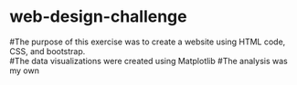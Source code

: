 # web-design-challenge
#The purpose of this exercise was to create a website using HTML code, CSS, and bootstrap.  
#The data visualizations were created using Matplotlib
#The analysis was my own
